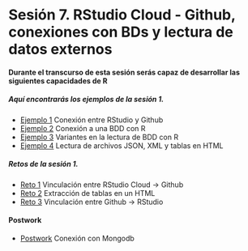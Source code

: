 # Sesión 7. RStudio Cloud - Github, conexiones con BDs y lectura de datos externos


#### Durante el transcurso de esta sesión serás capaz de desarrollar las siguientes capacidades de R 


##### Aquí encontrarás los ejemplos de la sesión 1.

- [Ejemplo 1](https://github.com/beduExpert/Programacion-con-R-2020/tree/main/Sesion-07/Ejemplo-01) Conexión entre RStudio y Github
- [Ejemplo 2](https://github.com/beduExpert/Programacion-con-R-2020/tree/main/Sesion-07/Ejemplo-02) Conexión a una BDD con R
- [Ejemplo 3](https://github.com/beduExpert/Programacion-con-R-2020/tree/main/Sesion-07/Ejemplo-03) Variantes en la lectura de BDD con R
- [Ejemplo 4](https://github.com/beduExpert/Programacion-con-R-2020/tree/main/Sesion-07/Ejemplo-04) Lectura de archivos JSON, XML y tablas en HTML


##### Retos de la sesión 1.

- [Reto 1](https://github.com/beduExpert/Programacion-con-R-2020/tree/main/Sesion-07/Reto-01) Vinculación entre RStudio Cloud -> Github
- [Reto 2](https://github.com/beduExpert/Programacion-con-R-2020/tree/main/Sesion-07/Reto-02) Extracción de tablas en un HTML
- [Reto 3](https://github.com/beduExpert/Programacion-con-R-2020/tree/main/Sesion-07/Reto-03) Vinculación entre Github -> RStudio

#### Postwork

- [Postwork](https://github.com/beduExpert/Programacion-con-R-2020/tree/main/Sesion-07/Postwork) Conexión con Mongodb
